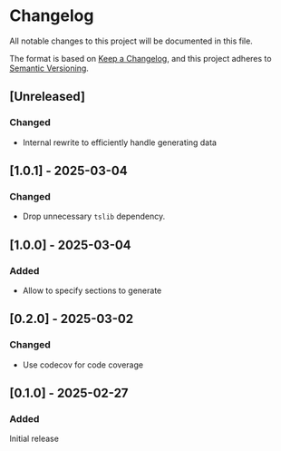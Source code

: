 # Changelog

All notable changes to this project will be documented in this file.

The format is based on [Keep a Changelog](https://keepachangelog.com/en/1.0.0/),
and this project adheres to [Semantic Versioning](https://semver.org/spec/v2.0.0.html).

## [Unreleased]

### Changed

- Internal rewrite to efficiently handle generating data

## [1.0.1] - 2025-03-04

### Changed

- Drop unnecessary `tslib` dependency.

## [1.0.0] - 2025-03-04

### Added

- Allow to specify sections to generate

## [0.2.0] - 2025-03-02

### Changed

- Use codecov for code coverage

## [0.1.0] - 2025-02-27

### Added

Initial release
